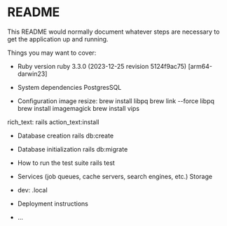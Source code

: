 # README

This README would normally document whatever steps are necessary to get the
application up and running.

Things you may want to cover:

* Ruby version
ruby 3.3.0 (2023-12-25 revision 5124f9ac75) [arm64-darwin23]

* System dependencies
PostgresSQL

* Configuration
image resize:
brew install libpq
brew link --force libpq
brew install imagemagick
brew install vips

rich_text:
rails action_text:install

* Database creation
rails db:create

* Database initialization
rails db:migrate

* How to run the test suite
rails test

* Services (job queues, cache servers, search engines, etc.)
Storage
 - dev: .local

* Deployment instructions

* ...
